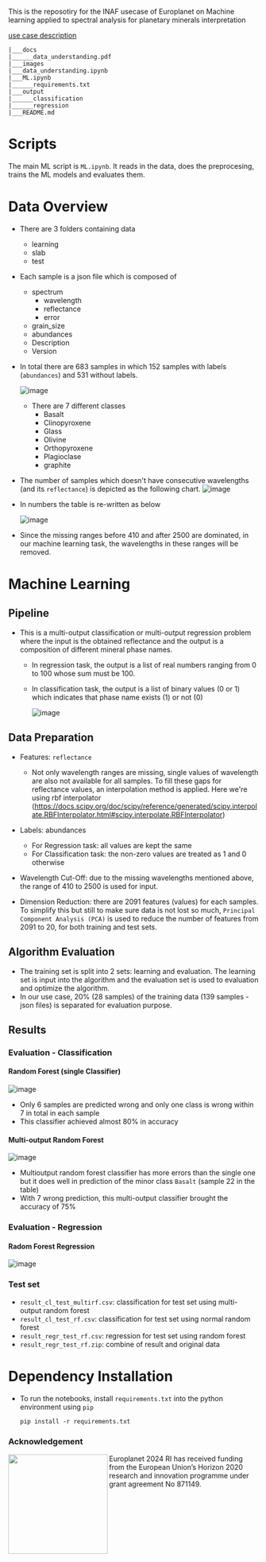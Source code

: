 This is the reposotiry for the INAF usecase of Europlanet on Machine learning applied to spectral analysis for planetary minerals interpretation

[use case description](https://ml-portal.oeaw.ac.at/doku.php?id=science_cases:inaf_science_case)


```
|___docs
|______data_understanding.pdf
|___images
|___data_understanding.ipynb
|___ML.ipynb
|______requirements.txt
|___output
|______classification
|______regression
|___README.md

```
# Scripts
The main ML script is `ML.ipynb`. It reads in the data, does the preprocesing, trains the ML models and evaluates them.

# Data Overview
- There are 3 folders containing data
    - learning
    - slab
    - test
- Each sample is a json file which is composed of 
    - spectrum
        - wavelength
        - reflectance
        - error
    - grain_size
    - abundances 
    - Description
    - Version
- In total there are 683 samples in which 152 samples with labels (`abundances`) and 531 without labels.

    ![image](./images/data_labels.png)

    - There are 7 different classes
        - Basalt
        - Clinopyroxene
        - Glass
        - Olivine
        - Orthopyroxene
        - Plagioclase
        - graphite

- The number of samples which doesn't have consecutive wavelengths (and its `reflectance`) is depicted as the following chart.
    ![image](./images/missing_wavelength_ranges.png)

- In numbers the table is re-written as below

    ![image](./images/missing_wavelength_ranges_nums.png)

- Since the missing ranges before 410 and after 2500 are dominated, in our machine learning task, the wavelengths in these ranges will be removed.

# Machine Learning
## Pipeline
- This is a multi-output classification or multi-output regression problem where the input is the obtained reflectance and the output is a composition of different mineral phase names. 
    - In regression task, the output is a list of real numbers ranging from 0 to 100 whose sum must be 100.
    - In classification task, the output is a list of binary values (0 or 1) which indicates that phase name exists (1) or not (0)

        ![image](./images/ml_pipeline.png)

## Data Preparation
- Features: `reflectance`
    - Not only wavelength ranges are missing, single values of wavelength are also not available for all samples. To fill these gaps for reflectance values, an interpolation method is applied. Here we're using rbf interpolator (https://docs.scipy.org/doc/scipy/reference/generated/scipy.interpolate.RBFInterpolator.html#scipy.interpolate.RBFInterpolator)

- Labels: abundances
    - For Regression task: all values are kept the same
    - For Classification task: the non-zero values are treated as 1 and 0 otherwise

- Wavelength Cut-Off: due to the missing wavelengths mentioned above, the range of 410 to 2500 is used for input.
- Dimension Reduction: there are 2091 features (values) for each samples. To simplify this but still to make sure data is not lost so much, `Principal Component Analysis (PCA)` is used to reduce the number of features from 2091 to 20, for both training and test sets.

## Algorithm Evaluation
- The training set is split into 2 sets: learning and evaluation. The learning set is input into the algorithm and the evaluation set is used to evaluation and optimize the algorithm.
- In our use case, 20% (28 samples) of the training data (139 samples - json files) is separated for evaluation purpose.

## Results
### Evaluation - Classification
#### Random Forest (single Classifier)

![image](./images/result_cl_rf.png)

- Only 6 samples are predicted wrong and only one class is wrong within 7 in total in each sample
- This classifier achieved almost 80% in accuracy

#### Multi-output Random Forest
![image](./images/result_cl_multirf.png)
- Multioutput random forest classifier has more errors than the single one but it does well in prediction of the minor class `Basalt` (sample 22 in the table)
- With 7 wrong prediction, this multi-output classifier brought the accuracy of 75%

### Evaluation - Regression
#### Radom Forest Regression
![image](./images/result_reg_rf.png)

### Test set
- `result_cl_test_multirf.csv`: classification for test set using multi-output random forest
- `result_cl_test_rf.csv`: classification for test set using normal random forest
- `result_regr_test_rf.csv`: regression for test set using random forest
- `result_regr_test_rf.zip`: combine of result and original data

# Dependency Installation
- To run the notebooks, install `requirements.txt` into the python environment using `pip`
    ```
    pip install -r requirements.txt
    ```

### Acknowledgement

<img src="logo.jpg" align="left" width="200px"/>
Europlanet 2024 RI has received funding from the European Union’s Horizon 2020 research and innovation programme under grant agreement No 871149.

<br clear="left"/>